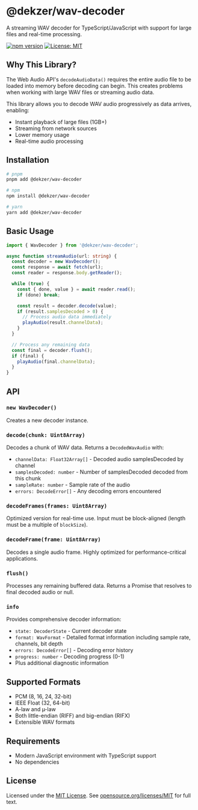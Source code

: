 # @dekzer/wav-decoder

A streaming WAV decoder for TypeScript/JavaScript with support for large files and real-time processing.

[![npm version](https://img.shields.io/npm/v/@dekzer/wav-decoder.svg)](https://www.npmjs.com/package/@dekzer/wav-decoder)
[![License: MIT](https://img.shields.io/badge/License-MIT-blue.svg)](https://opensource.org/licenses/MIT)

## Why This Library?

The Web Audio API's `decodeAudioData()` requires the entire audio file to be loaded into memory before decoding can begin. This creates problems when working with large WAV files or streaming audio data.

This library allows you to decode WAV audio progressively as data arrives, enabling:
- Instant playback of large files (1GB+)
- Streaming from network sources
- Lower memory usage
- Real-time audio processing

## Installation

```bash
# pnpm
pnpm add @dekzer/wav-decoder

# npm
npm install @dekzer/wav-decoder

# yarn
yarn add @dekzer/wav-decoder
```

## Basic Usage

```typescript
import { WavDecoder } from '@dekzer/wav-decoder';

async function streamAudio(url: string) {
  const decoder = new WavDecoder();
  const response = await fetch(url);
  const reader = response.body.getReader();

  while (true) {
    const { done, value } = await reader.read();
    if (done) break;

    const result = decoder.decode(value);
    if (result.samplesDecoded > 0) {
      // Process audio data immediately
      playAudio(result.channelData);
    }
  }

  // Process any remaining data
  const final = decoder.flush();
  if (final) {
    playAudio(final.channelData);
  }
}
```

## API

### `new WavDecoder()`
Creates a new decoder instance.

### `decode(chunk: Uint8Array)`
Decodes a chunk of WAV data. Returns a `DecodedWavAudio` with:
- `channelData: Float32Array[]` - Decoded audio samplesDecoded by channel
- `samplesDecoded: number` - Number of samplesDecoded decoded from this chunk
- `sampleRate: number` - Sample rate of the audio
- `errors: DecodeError[]` - Any decoding errors encountered

### `decodeFrames(frames: Uint8Array)`
Optimized version for real-time use. Input must be block-aligned (length must be a multiple of `blockSize`).

### `decodeFrame(frame: Uint8Array)`
Decodes a single audio frame. Highly optimized for performance-critical applications.

### `flush()`
Processes any remaining buffered data. Returns a Promise that resolves to final decoded audio or null.

### `info`
Provides comprehensive decoder information:
- `state: DecoderState` - Current decoder state
- `format: WavFormat` - Detailed format information including sample rate, channels, bit depth
- `errors: DecodeError[]` - Decoding error history
- `progress: number` - Decoding progress (0-1)
- Plus additional diagnostic information

## Supported Formats

- PCM (8, 16, 24, 32-bit)
- IEEE Float (32, 64-bit)
- A-law and µ-law
- Both little-endian (RIFF) and big-endian (RIFX)
- Extensible WAV formats

## Requirements

- Modern JavaScript environment with TypeScript support
- No dependencies

## License

Licensed under the [MIT License](./LICENSE).
See [opensource.org/licenses/MIT](https://opensource.org/licenses/MIT) for full text.
